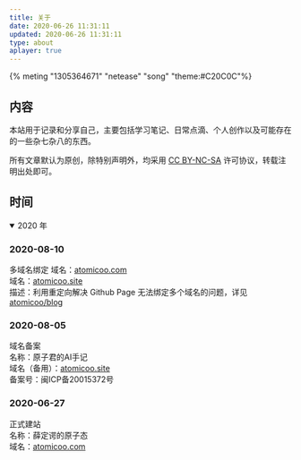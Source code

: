 ```yaml
---
title: 关于
date: 2020-06-26 11:31:11
updated: 2020-06-26 11:31:11
type: about
aplayer: true
---
```


{% meting "1305364671" "netease" "song" "theme:#C20C0C"%}

## 内容

本站用于记录和分享自己，主要包括学习笔记、日常点滴、个人创作以及可能存在的一些杂七杂八的东西。

所有文章默认为原创，除特别声明外，均采用 [CC BY-NC-SA](https://creativecommons.org/licenses/by-nc-sa/4.0/deed.zh) 许可协议，转载注明出处即可。

## 时间

<details open>
<summary>2020 年</summary>

### 2020-08-10
多域名绑定
域名：[atomicoo.com](https://atomicoo.com/)  
域名：[atomicoo.site](https://atomicoo.site/)  
描述：利用重定向解决 Github Page 无法绑定多个域名的问题，详见 [atomicoo/blog](https://github.com/atomicoo/blog)  

### 2020-08-05

域名备案  
名称：原子君的AI手记  
域名（备用）：[atomicoo.site](https://atomicoo.site/)  
备案号：闽ICP备20015372号

### 2020-06-27

正式建站  
名称：薛定谔的原子态  
域名：[atomicoo.com](https://atomicoo.com/)  

</details>
